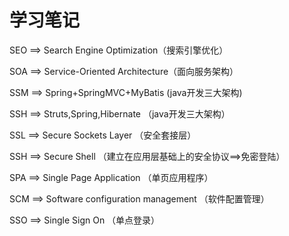 # 学习笔记   

SEO ==> Search Engine Optimization（搜索引擎优化）

SOA ==> Service-Oriented Architecture（面向服务架构）

SSM ==> Spring+SpringMVC+MyBatis (java开发三大架构)

SSH ==> Struts,Spring,Hibernate （java开发三大架构）

SSL ==> Secure Sockets Layer （安全套接层）

SSH ==> Secure Shell （建立在应用层基础上的安全协议==>免密登陆）

SPA ==> Single Page Application （单页应用程序）

SCM ==> Software configuration management （软件配置管理）

SSO ==> Single Sign On （单点登录）



